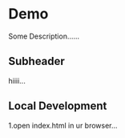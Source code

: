 # Demo
Some Description......


## Subheader
hiiii...

## Local Development 
1.open index.html in ur browser...